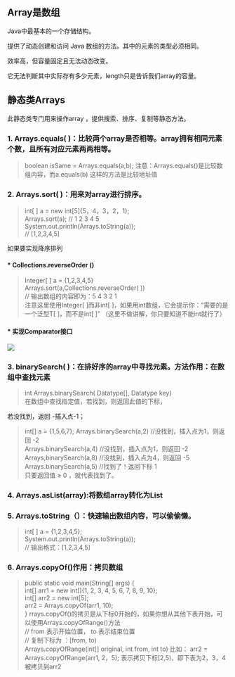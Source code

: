 ## Array是数组
Java中最基本的一个存储结构。

提供了动态创建和访问 Java 数组的方法。其中的元素的类型必须相同。

效率高，但容量固定且无法动态改变。

它无法判断其中实际存有多少元素，length只是告诉我们array的容量。


## 静态类Arrays  

此静态类专门用来操作array ，提供搜索、排序、复制等静态方法。



### 1. Arrays.equals( )：比较两个array是否相等。array拥有相同元素个数，且所有对应元素两两相等。
>boolean isSame = Arrays.equals(a,b);
>注意：Arrays.equals()是比较数组内容，而a.equals(b) 这样的方法是比较地址值



### 2. Arrays.sort( )：用来对array进行排序。
>int[ ] a = new int[5]{5，4，3，2，1};  
>Arrays.sort(a); // 1 2 3 4 5  
>System.out.println(Arrays.toString(a));  
>// [1,2,3,4,5]  

如果要实现降序排列
#### * Collections.reverseOrder ()
>Integer[ ] a = {1,2,3,4,5}  
>Arrays.sort(a,Collections.reverseOrder( ))  
>// 输出数组的内容即为：5 4 3 2 1    
注意这里使用Integer[ ]而非int[ ]，如果用int数组，它会提示你：“需要的是一个泛型T[ ]，而不是int[ ]” （这里不做讲解，你只要知道不能int就行了）
  
#### * 实现Comparator接口

![](https://img-blog.csdnimg.cn/0e3ad1130adb4670afadb93814ff8e92.png?x-oss-process=image/watermark,type_d3F5LXplbmhlaQ,shadow_50,text_Q1NETiBA5bCP5L2V4pSM,size_20,color_FFFFFF,t_70,g_se,x_16)

### 3. binarySearch( )：在排好序的array中寻找元素。方法作用：在数组中查找元素  
>int Arrays.binarySearch( Datatype[], Datatype key)  
在数组中查找指定值，若找到，则返回此值的下标，

若没找到，返回 -插入点-1；

>int[] a = {1,5,6,7};
>Arrays.binarySearch(a,2)  //没找到，插入点为1，则返回 -2  
>Arrays.binarySearch(a,4)  //没找到，插入点为1，则返回 -2  
>Arrays,binarySearch(a,8)  //没找到，插入点为4，则返回 -5  
>Arrays.binarySearch(a,5)  //找到了！返回下标 1  
只要返回值 ≥ 0 ，就代表找到了。

### 4. Arrays.asList(array):将数组array转化为List

### 5. Arrays.toString（）：快速输出数组内容，可以偷偷懒。
>int[ ] a = {1,2,3,4,5};  
>System.out.println(Arrays.toString(a));  
>// 输出格式：[1,2,3,4,5]

### 6.  Arrays.copyOf()作用：拷贝数组  
>public static void main(String[] args) {  
>        int[] arr1 = new int[]{1, 2, 3, 4, 5, 6, 7, 8, 9, 10};  
>        int[] arr2 = new int[5];  
>        arr2 = Arrays.copyOf(arr1, 10);  
>}
rrays.copyOf()的拷贝是从下标0开始的，如果你想从其他下表开始，可以使用Arrays.copyOfRange()方法  
>// from 表示开始位置， to 表示结束位置    
>// 复制下标为 ：[from, to)  
>Arrays.copyOfRange(int[] original, int from, int to)
比如：
>arr2 = Arrays.copyOfRange(arr1, 2，5);
表示拷贝下标[2,5)，即下表为2，3，4被拷贝到arr2
>


